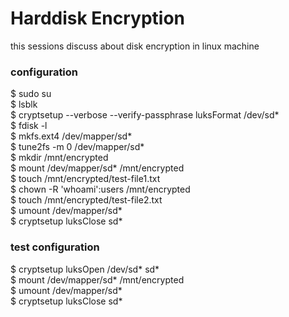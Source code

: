 # Harddisk Encryption
this sessions discuss about disk encryption in linux machine
### configuration
$ sudo su <br />
$ lsblk <br />
$ cryptsetup --verbose --verify-passphrase luksFormat /dev/sd* <br />
$ fdisk -l <br />
$ mkfs.ext4 /dev/mapper/sd* <br />
$ tune2fs -m 0 /dev/mapper/sd* <br />
$ mkdir /mnt/encrypted <br />
$ mount /dev/mapper/sd* /mnt/encrypted <br />
$ touch /mnt/encrypted/test-file1.txt <br />
$ chown -R 'whoami':users /mnt/encrypted <br />
$ touch /mnt/encrypted/test-file2.txt <br />
$ umount /dev/mapper/sd* <br />
$ cryptsetup luksClose sd* <br />

### test configuration
$ cryptsetup luksOpen /dev/sd* sd* <br />
$ mount /dev/mapper/sd* /mnt/encrypted <br />
$ umount /dev/mapper/sd* <br />
$ cryptsetup luksClose sd* <br />
